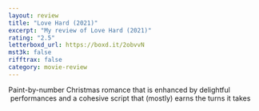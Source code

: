 ```yaml
---
layout: review
title: "Love Hard (2021)"
excerpt: "My review of Love Hard (2021)"
rating: "2.5"
letterboxd_url: https://boxd.it/2obvvN
mst3k: false
rifftrax: false
category: movie-review
---
```


Paint-by-number Christmas romance that is enhanced by delightful  performances and a cohesive script that (mostly) earns the turns it takes
